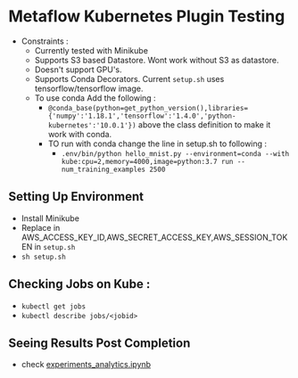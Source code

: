 # Metaflow Kubernetes Plugin Testing

- Constraints : 
    - Currently tested with Minikube
    - Supports S3 based Datastore. Wont work without S3 as datastore. 
    - Doesn't support GPU's. 
    - Supports Conda Decorators. Current ``setup.sh`` uses tensorflow/tensorflow image. 
    - To use conda Add the following : 
        - ``@conda_base(python=get_python_version(),libraries={'numpy':'1.18.1','tensorflow':'1.4.0','python-kubernetes':'10.0.1'})`` above the class definition to make it work with conda.
        - TO run with conda change the line in setup.sh to following : 
            - ``.env/bin/python hello_mnist.py --environment=conda --with kube:cpu=2,memory=4000,image=python:3.7 run --num_training_examples 2500``
    
## Setting Up Environment
- Install Minikube
- Replace in AWS_ACCESS_KEY_ID,AWS_SECRET_ACCESS_KEY,AWS_SESSION_TOKEN in `setup.sh`
- ``sh setup.sh``

## Checking Jobs on Kube : 
- ``kubectl get jobs``
- ``kubectl describe jobs/<jobid>``

## Seeing Results Post Completion 
- check [experiments_analytics.ipynb](experiments_analytics.ipynb)
